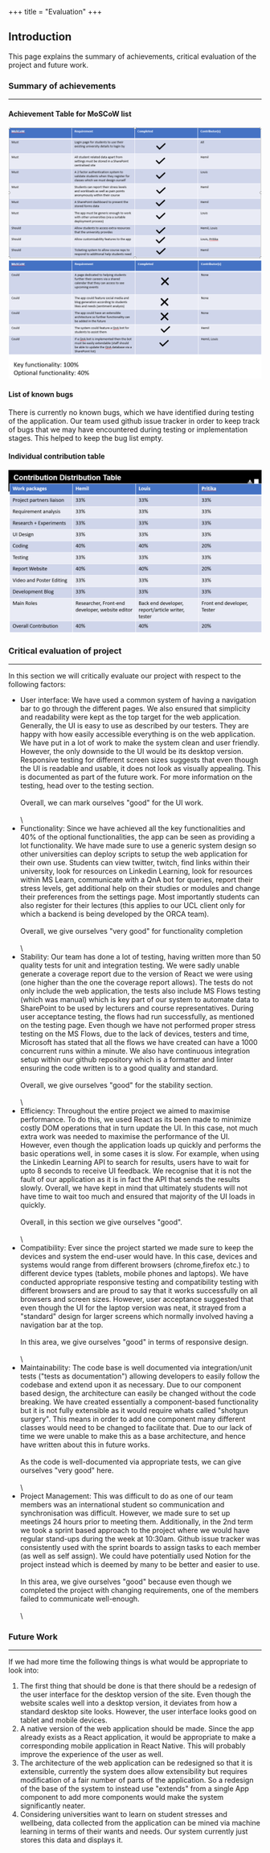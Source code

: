 +++
title = "Evaluation"
+++

## Introduction

This page explains the summary of achievements, critical evaluation of the project and future work.

### Summary of achievements
---
#### Achievement Table for MoSCoW list
![MoSCoW List](./m.png)
![MoSCoW List2](./m2.png)

#### List of known bugs

There is currently no known bugs, which we have identified during testing of the application. Our team used github issue tracker in order to keep track of bugs that we may have encountered
during testing or implementation stages. This helped to keep the bug list empty.

#### Individual contribution table
![Dist Table](./m3.png)


### Critical evaluation of project
---
In this section we will critically evaluate our project with respect to the following factors:
- User interface: We have used a common system of having a navigation bar to go through the different pages. We also ensured that simplicity and readability were kept as the top target for the web application. Generally, the UI is easy to use as described by our testers. They are happy with how easily accessible everything is on the web application. We have put in a lot of work to make the system clean and user friendly. However, the only downside to the UI would be its desktop version. Responsive testing for different screen sizes suggests that even though the UI is readable and usable, it does not look as visually appealing. This is documented as part of the future work. For more information on the testing, head over to the testing section.
\
\
Overall, we can mark ourselves "good" for the UI work.
\
\
\
- Functionality: Since we have achieved all the key functionalities and 40% of the optional functionalities, the app can be seen as providing a lot functionality. We have made sure to use a generic system design so other universities can deploy scripts to setup the web application for their own use. Students can view twitter, twitch, find links within their university, look for resources on Linkedin Learning, look for resources within MS Learn, communicate with a QnA bot for queries, report their stress levels, get additional help on their studies or modules and change their preferences from the settings page. Most importantly students can also register for their lectures (this applies to our UCL client only for which a backend is being developed by the ORCA team).
\
\
Overall, we give ourselves "very good" for functionality completion
\
\
\
- Stability: Our team has done a lot of testing, having written more than 50 quality tests for unit and integration testing. We were sadly unable generate a coverage report due to the version of React we were using (one higher than the one the coverage report allows). The tests do not only include the web application, the tests also include MS Flows testing (which was manual) which is key part of our system to automate data to SharePoint to be used by lecturers and course representatives. During user acceptance testing, the flows had run successfully, as mentioned on the testing page. Even though we have not performed proper stress testing on the MS Flows, due to the lack of devices, testers and time, Microsoft has stated that all the flows we have created can have a 1000 concurrent runs within a minute.
We also have continuous integration setup within our github repository which is a formatter and linter ensuring the code written is to a good quality and standard.
\
\
Overall, we give ourselves "good" for the stability section.
\
\
\
- Efficiency: Throughout the entire project we aimed to maximise performance. To do this, we used React as its been made to minimize costly DOM operations that in turn update the UI. In this case, not much extra work was needed to maximise the performance of the UI. However, even though the application loads up quickly and performs the basic operations well, in some cases it is slow. For example, when using the Linkedin Learning API to search for results, users have to wait for upto 8 seconds to receive UI feedback. We recognise that it is not the fault of our application as it is in fact the API that sends the results slowly. Overall, we have kept in mind that ultimately students will not have time to wait too much and ensured that majority of the UI loads in quickly.
\
\
Overall, in this section we give ourselves "good".
\
\
\
- Compatibility: Ever since the project started we made sure to keep the devices and system the end-user would have. In this case, devices and systems would range from different browsers (chrome,firefox etc.) to different device types (tablets, mobile phones and laptops). We have conducted appropriate responsive testing and compatibility testing with different browsers and are proud to say that it works successfully on all browsers and screen sizes. However, user acceptance suggested that even though the UI for the laptop version was neat, it strayed from a "standard" design for larger screens which normally involved having a navigation bar at the top.
\
\
In this area, we give ourselves "good" in terms of responsive design.
\
\
\
- Maintainability: The code base is well documented via integration/unit tests ("tests as documentation") allowing developers to easily follow the codebase and extend upon it as necessary. Due to our component based design, the architecture can easily be changed without the code breaking. We have created essentially a component-based functionality but it is not fully extensible as it would require whats called "shotgun surgery". This means in order to add one component many different classes would need to be changed to facilitate that. Due to our lack of time we were unable to make this as a base architecture, and hence have written about this in future works.
\
\
As the code is well-documented via appropriate tests, we can give ourselves "very good" here.
\
\
\
- Project Management: This was difficult to do as one of our team members was an international student so communication and synchronisation was difficult. However, we made sure to set up meetings 24 hours prior to meeting them. Additionally, in the 2nd term we took a sprint based approach to the project where we would have regular stand-ups during the week at 10:30am. Github issue tracker was consistently used with the sprint boards to assign tasks to each member (as well as self assign). We could have potentially used Notion for the project instead which is deemed by many to be better and easier to use.
\
\
In this area, we give ourselves "good" because even though we completed the project with changing requirements, one of the members failed to communicate well-enough.
\
\
\
### Future Work
---

If we had more time the following things is what would be appropriate to look into:
1. The first thing that should be done is that there should be a redesign of the user interface for the desktop version of the site. Even though the website scales well into a desktop version,
it deviates from how a standard desktop site looks. However, the user interface looks good on tablet and mobile devices.
2. A native version of the web application should be made. Since the app already exists as a React application, it would be appropriate to make a corresponding mobile application in React Native. This will probably improve the experience of the user as well.
3. The architecture of the web application can be redesigned so that it is extensible, currently the system does allow extensibility but requires modification of a fair number of parts of the application. So a redesign of the base of the system to instead use "extends" from a single App component to add more components would make the system significantly neater.
4. Considering universities want to learn on student stresses and wellbeing, data collected from the application can be mined via machine learning in terms of their wants and needs. Our system currently just stores this data and displays it.